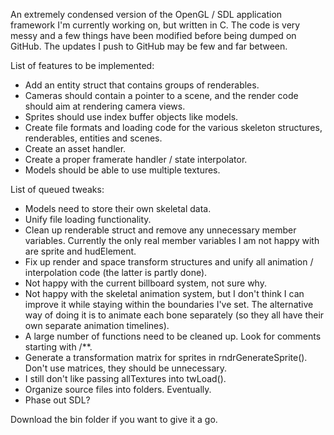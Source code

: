 An extremely condensed version of the OpenGL / SDL application framework I'm currently working on, but written in C. The code is very messy and a few things have been modified before being dumped on GitHub. The updates I push to GitHub may be few and far between.

List of features to be implemented:
* Add an entity struct that contains groups of renderables.
* Cameras should contain a pointer to a scene, and the render code should aim at rendering camera views.
* Sprites should use index buffer objects like models.
* Create file formats and loading code for the various skeleton structures, renderables, entities and scenes.
* Create an asset handler.
* Create a proper framerate handler / state interpolator.
* Models should be able to use multiple textures.

List of queued tweaks:
* Models need to store their own skeletal data.
* Unify file loading functionality.
* Clean up renderable struct and remove any unnecessary member variables. Currently the only real member variables I am not happy with are sprite and hudElement.
* Fix up render and space transform structures and unify all animation / interpolation code (the latter is partly done).
* Not happy with the current billboard system, not sure why.
* Not happy with the skeletal animation system, but I don't think I can improve it while staying within the boundaries I've set. The alternative way of doing it is to animate each bone separately (so they all have their own separate animation timelines).
* A large number of functions need to be cleaned up. Look for comments starting with /**.
* Generate a transformation matrix for sprites in rndrGenerateSprite(). Don't use matrices, they should be unnecessary.
* I still don't like passing allTextures into twLoad().
* Organize source files into folders. Eventually.
* Phase out SDL?

Download the bin folder if you want to give it a go.